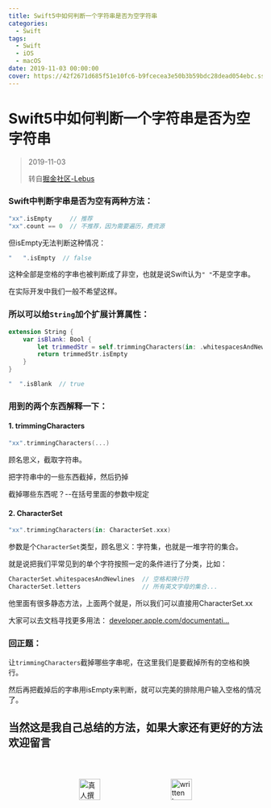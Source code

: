 ```yaml
---
title: Swift5中如何判断一个字符串是否为空字符串
categories:
  - Swift
tags:
  - Swift
  - iOS
  - macOS
date: 2019-11-03 00:00:00
cover: https://42f2671d685f51e10fc6-b9fcecea3e50b3b59bdc28dead054ebc.ssl.cf5.rackcdn.com/illustrations/progressive_app_m9ms.svg
---
```


# Swift5中如何判断一个字符串是否为空字符串

> 2019-11-03
> 
> 转自[掘金社区-Lebus](https://juejin.im/post/5d6916bbf265da039d32e457)

### Swift中判断字串是否为空有两种方法：

```swift
"xx".isEmpty     // 推荐
"xx".count == 0  // 不推荐，因为需要遍历，费资源
```

但isEmpty无法判断这种情况：

```swift
"   ".isEmpty  // false 
```

这种全部是空格的字串也被判断成了非空，也就是说Swift认为`" "`不是空字串。

在实际开发中我们一般不希望这样。

### 所以可以给`String`加个扩展计算属性：

```swift
extension String { 
    var isBlank: Bool { 
        let trimmedStr = self.trimmingCharacters(in: .whitespacesAndNewlines)
        return trimmedStr.isEmpty
    }
}

"  ".isBlank  // true
```

### 用到的两个东西解释一下：

#### 1. trimmingCharacters

```swift
"xx".trimmingCharacters(...)
```

顾名思义，截取字符串。

把字符串中的一些东西截掉，然后扔掉

截掉哪些东西呢？--在括号里面的参数中规定

#### 2. CharacterSet

```swift
"xx".trimmingCharacters(in: CharacterSet.xxx)
```

参数是个`CharacterSet`类型，顾名思义：字符集，也就是一堆字符的集合。

就是说把我们平常见到的单个字符按照一定的条件进行了分类，比如：

```swift
CharacterSet.whitespacesAndNewlines  // 空格和换行符
CharacterSet.letters                 // 所有英文字母的集合...
```

他里面有很多静态方法，上面两个就是，所以我们可以直接用CharacterSet.xx

大家可以去文档寻找更多用法： [developer.apple.com/documentati…](https://developer.apple.com/documentation/foundation/characterset)

### 回正题：

让`trimmingCharacters`截掉哪些字串呢，在这里我们是要截掉所有的空格和换行。

然后再把截掉后的字串用isEmpty来判断，就可以完美的排除用户输入空格的情况了。

## 当然这是我自己总结的方法，如果大家还有更好的方法欢迎留言

<div style="display: flex;align-items: center;justify-content: space-evenly;padding-top: 40px;">
  <img src="https://mirror.ghproxy.com/https://raw.githubusercontent.com/L1cardo/l1cardo.github.io/blog/themes/butterfly/source/img/notbyai_cn.png" alt="真人撰写" style="height: 42px;">
  <img src="https://mirror.ghproxy.com/https://raw.githubusercontent.com/L1cardo/l1cardo.github.io/blog/themes/butterfly/source/img/notbyai_en.png" alt="written by human" style="height: 42px;">
</div>
